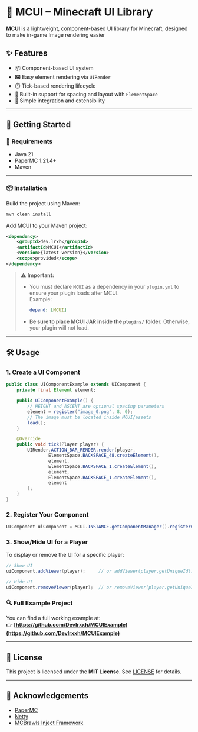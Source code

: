 # 🧩 MCUI – Minecraft UI Library

**MCUI** is a lightweight, component-based UI library for Minecraft, designed to make in-game Image rendering easier

## ✨ Features

- 📦 Component-based UI system  
- 🖼️ Easy element rendering via `UIRender`  
- ⏱️ Tick-based rendering lifecycle  
- 🔌 Built-in support for spacing and layout with `ElementSpace`  
- 🧱 Simple integration and extensibility  

---

## 🚀 Getting Started

### 🧰 Requirements

- Java 21  
- PaperMC 1.21.4+  
- Maven  

---

### 📦 Installation

Build the project using Maven:

```bash
mvn clean install
```

Add MCUI to your Maven project:

```xml
<dependency>
    <groupId>dev.lrxh</groupId>
    <artifactId>MCUI</artifactId>
    <version>{latest-version}</version>
    <scope>provided</scope>
</dependency>
```

> ⚠️ **Important:**
> - You must declare `MCUI` as a dependency in your `plugin.yml` to ensure your plugin loads after MCUI.  
>   Example:
>   ```yaml
>   depend: [MCUI]
>   ```
> - **Be sure to place MCUI JAR inside the `plugins/` folder.** Otherwise, your plugin will not load.

---

## 🛠️ Usage

### 1. Create a UI Component

```java
public class UIComponentExample extends UIComponent {
    private final Element element;

    public UIComponentExample() {
        // HEIGHT and ASCENT are optional spacing parameters
        element = register("image_0.png", 8, 0);
        // The image must be located inside MCUI/assets        
        load();
    }

    @Override
    public void tick(Player player) {
        UIRender.ACTION_BAR_RENDER.render(player,
                ElementSpace.BACKSPACE_48.createElement(),
                element,
                ElementSpace.BACKSPACE_1.createElement(),
                element,
                ElementSpace.BACKSPACE_1.createElement(),
                element
        );
    }
}
```

### 2. Register Your Component

```java
UIComponent uiComponent = MCUI.INSTANCE.getComponentManager().registerComponent(new UIComponentExample());
```

### 3. Show/Hide UI for a Player

To display or remove the UI for a specific player:

```java
// Show UI
uiComponent.addViewer(player);     // or addViewer(player.getUniqueId());

// Hide UI
uiComponent.removeViewer(player);  // or removeViewer(player.getUniqueId());
```

### 🔍 Full Example Project

You can find a full working example at:  
👉 **[https://github.com/Devlrxxh/MCUIExample](https://github.com/Devlrxxh/MCUIExample)**

---

## 📜 License

This project is licensed under the **MIT License**. See [LICENSE](LICENSE) for details.

---

## 🙌 Acknowledgements

- [PaperMC](https://papermc.io/)  
- [Netty](https://netty.io/)  
- [MCBrawls Inject Framework](https://github.com/MCBrawls/Inject)

